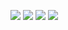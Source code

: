 
<!--
**VniciNN/vnicinn** is a ✨ _special_ ✨ repository because its `README.md` (this file) appears on your GitHub profile.

Here are some ideas to get you started:

- 🔭 I’m currently working on ...
- 🌱 I’m currently learning Python
- 👯 I’m looking to collaborate on ...
- 🤔 I’m looking for help with ...
- 💬 Ask me about ...
- 📫 How to reach me: ...
- 😄 Pronouns: He/Him
- ⚡ Fun fact: ...
-->

![](http://github-profile-summary-cards.vercel.app/api/cards/profile-details?username=vnicinn&theme=darcula)
![](http://github-profile-summary-cards.vercel.app/api/cards/repos-per-language?username=vnicinn&theme=darcula)
![](http://github-profile-summary-cards.vercel.app/api/cards/most-commit-language?username=vnicinn&theme=darcula)
![](http://github-profile-summary-cards.vercel.app/api/cards/stats?username=vnicinn&theme=darcula)
